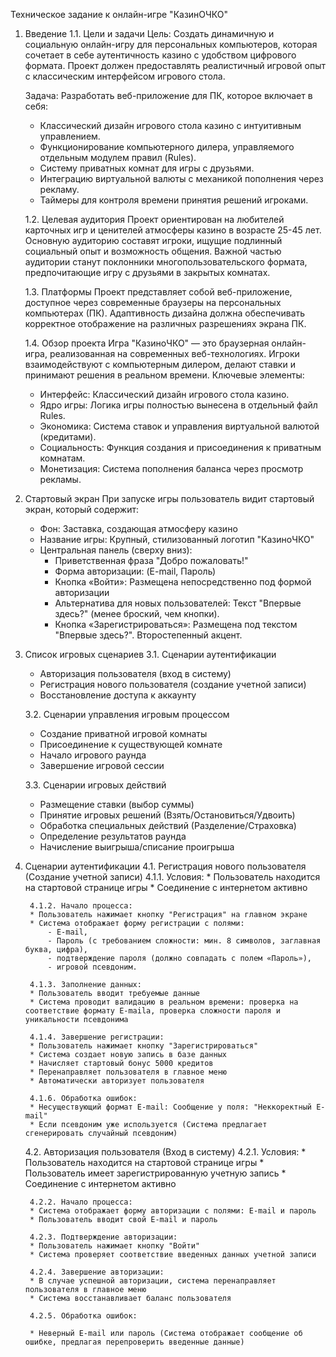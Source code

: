 Техническое задание к онлайн-игре "КазинОЧКО"

1. Введение
    1.1. Цели и задачи
    Цель: Создать динамичную и социальную онлайн-игру для персональных компьютеров, которая сочетает в себе аутентичность казино с удобством цифрового формата. Проект должен предоставлять реалистичный игровой опыт с классическим интерфейсом игрового стола.

    Задача: Разработать веб-приложение для ПК, которое включает в себя:

    * Классический дизайн игрового стола казино с интуитивным управлением.
    * Функционирование компьютерного дилера, управляемого отдельным модулем правил (Rules).
    * Систему приватных комнат для игры с друзьями.
    * Интеграцию виртуальной валюты с механикой пополнения через рекламу.
    * Таймеры для контроля времени принятия решений игроками.

    1.2. Целевая аудитория
    Проект ориентирован на любителей карточных игр и ценителей атмосферы казино в возрасте 25-45 лет. Основную аудиторию составят игроки, ищущие подлинный социальный опыт и возможность общения. Важной частью аудитории станут поклонники многопользовательского формата, предпочитающие игру с друзьями в закрытых комнатах.

    1.3. Платформы
    Проект представляет собой веб-приложение, доступное через современные браузеры на персональных компьютерах (ПК). Адаптивность дизайна должна обеспечивать корректное отображение на различных разрешениях экрана ПК.

    1.4. Обзор проекта
    Игра "КазиноЧКО" — это браузерная онлайн-игра, реализованная на современных веб-технологиях. Игроки взаимодействуют с компьютерным дилером, делают ставки и принимают решения в реальном времени. Ключевые элементы:
    * Интерфейс: Классический дизайн игрового стола казино.
    * Ядро игры: Логика игры полностью вынесена в отдельный файл Rules.
    * Экономика: Система ставок и управления виртуальной валютой (кредитами).
    * Социальность: Функция создания и присоединения к приватным комнатам.
    * Монетизация: Система пополнения баланса через просмотр рекламы.

2. Стартовый экран
    При запуске игры пользователь видит стартовый экран, который содержит:

    * Фон: Заставка, создающая атмосферу казино
    * Название игры: Крупный, стилизованный логотип "КазиноЧКО"
    * Центральная панель (сверху вниз):
      *  Приветственная фраза "Добро пожаловать!"
      *  Форма авторизации: (E-mail, Пароль)
      *  Кнопка «Войти»: Размещена непосредственно под формой авторизации
      *  Альтернатива для новых пользователей: Текст "Впервые здесь?" (менее броский, чем кнопки).
      *  Кнопка «Зарегистрироваться»: Размещена под текстом "Впервые здесь?". Второстепенный акцент.

3. Список игровых сценариев
    3.1. Сценарии аутентификации
    * Авторизация пользователя (вход в систему)
    * Регистрация нового пользователя (создание учетной записи)
    * Восстановление доступа к аккаунту

    3.2. Сценарии управления игровым процессом
    * Создание приватной игровой комнаты
    * Присоединение к существующей комнате
    * Начало игрового раунда
    * Завершение игровой сессии

    3.3. Сценарии игровых действий
    * Размещение ставки (выбор суммы)
    * Принятие игровых решений (Взять/Остановиться/Удвоить)
    * Обработка специальных действий (Разделение/Страховка)
    * Определение результатов раунда
    * Начисление выигрыша/списание проигрыша
  
4. Сценарии аутентификации
    4.1. Регистрация нового пользователя (Создание учетной записи)
        4.1.1. Условия:
        * Пользователь находится на стартовой странице игры
        * Соединение с интернетом активно

        4.1.2. Начало процесса:
        * Пользователь нажимает кнопку "Регистрация" на главном экране
        * Система отображает форму регистрации с полями: 
            - E-mail,
            - Пароль (с требованием сложности: мин. 8 символов, заглавная буква, цифра),
            - подтверждение пароля (должно совпадать с полем «Пароль»),
            - игровой псевдоним.

        4.1.3. Заполнение данных:
        * Пользователь вводит требуемые данные
        * Система проводит валидацию в реальном времени: проверка на соответствие формату E-mailа, проверка сложности пароля и уникальности псевдонима
    
        4.1.4. Завершение регистрации:
        * Пользователь нажимает кнопку "Зарегистрироваться"
        * Система создает новую запись в базе данных
        * Начисляет стартовый бонус 5000 кредитов
        * Перенаправляет пользователя в главное меню
        * Автоматически авторизует пользователя

        4.1.6. Обработка ошибок:
        * Несуществующий формат E-mail: Сообщение у поля: "Неккоректный E-mail"
        * Если псевдоним уже используется (Система предлагает сгенерировать случайный псевдоним)

     4.2. Авторизация пользователя (Вход в систему)
        4.2.1. Условия:
        * Пользователь находится на стартовой странице игры
        * Пользователь имеет зарегистрированную учетную запись
        * Соединение с интернетом активно

        4.2.2. Начало процесса:
        * Система отображает форму авторизации с полями: E-mail и пароль
        * Пользователь вводит свой E-mail и пароль

        4.2.3. Подтверждение авторизации:
        * Пользователь нажимает кнопку "Войти"
        * Система проверяет соответствие введенных данных учетной записи

        4.2.4. Завершение авторизации:
        * В случае успешной авторизации, система перенаправляет пользователя в главное меню
        * Система восстанавливает баланс пользователя

        4.2.5. Обработка ошибок:

        * Неверный E-mail или пароль (Система отображает сообщение об ошибке, предлагая перепроверить введенные данные)



